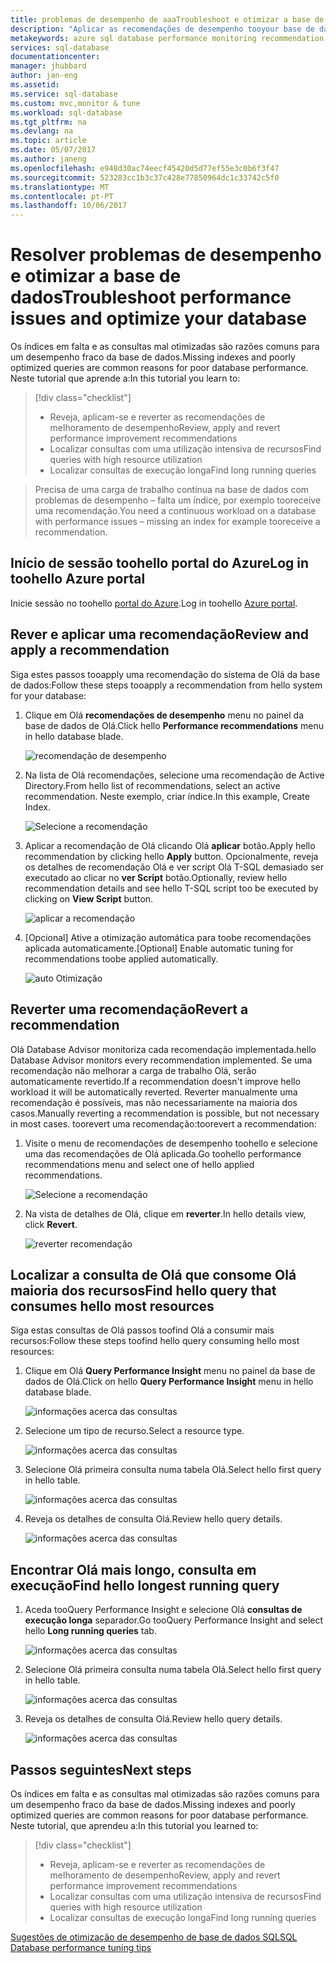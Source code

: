 ```yaml
---
title: problemas de desempenho de aaaTroubleshoot e otimizar a base de dados | Microsoft Docs
description: "Aplicar as recomendações de desempenho tooyour base de dados SQL, bem como lear como toogain informações sobre Olá desempenho das consultas de Olá em execução na sua base de dados"
metakeywords: azure sql database performance monitoring recommendation
services: sql-database
documentationcenter: 
manager: jhubbard
author: jan-eng
ms.assetid: 
ms.service: sql-database
ms.custom: mvc,monitor & tune
ms.workload: sql-database
ms.tgt_pltfrm: na
ms.devlang: na
ms.topic: article
ms.date: 05/07/2017
ms.author: janeng
ms.openlocfilehash: e948d30ac74eecf45420d5d77ef55e3c0b6f3f47
ms.sourcegitcommit: 523283cc1b3c37c428e77850964dc1c33742c5f0
ms.translationtype: MT
ms.contentlocale: pt-PT
ms.lasthandoff: 10/06/2017
---
```

# <a name="troubleshoot-performance-issues-and-optimize-your-database"></a><span data-ttu-id="b5221-103">Resolver problemas de desempenho e otimizar a base de dados</span><span class="sxs-lookup"><span data-stu-id="b5221-103">Troubleshoot performance issues and optimize your database</span></span>

<span data-ttu-id="b5221-104">Os índices em falta e as consultas mal otimizadas são razões comuns para um desempenho fraco da base de dados.</span><span class="sxs-lookup"><span data-stu-id="b5221-104">Missing indexes and poorly optimized queries are common reasons for poor database performance.</span></span> <span data-ttu-id="b5221-105">Neste tutorial que aprende a:</span><span class="sxs-lookup"><span data-stu-id="b5221-105">In this tutorial you learn to:</span></span>
> [!div class="checklist"]
> * <span data-ttu-id="b5221-106">Reveja, aplicam-se e reverter as recomendações de melhoramento de desempenho</span><span class="sxs-lookup"><span data-stu-id="b5221-106">Review, apply and revert performance improvement recommendations</span></span>
> * <span data-ttu-id="b5221-107">Localizar consultas com uma utilização intensiva de recursos</span><span class="sxs-lookup"><span data-stu-id="b5221-107">Find queries with high resource utilization</span></span>
> * <span data-ttu-id="b5221-108">Localizar consultas de execução longa</span><span class="sxs-lookup"><span data-stu-id="b5221-108">Find long running queries</span></span>

> <span data-ttu-id="b5221-109">Precisa de uma carga de trabalho contínua na base de dados com problemas de desempenho – falta um índice, por exemplo tooreceive uma recomendação.</span><span class="sxs-lookup"><span data-stu-id="b5221-109">You need a continuous workload on a database with performance issues – missing an index for example tooreceive a recommendation.</span></span>
>

## <a name="log-in-toohello-azure-portal"></a><span data-ttu-id="b5221-110">Início de sessão toohello portal do Azure</span><span class="sxs-lookup"><span data-stu-id="b5221-110">Log in toohello Azure portal</span></span>

<span data-ttu-id="b5221-111">Inicie sessão no toohello [portal do Azure](https://portal.azure.com/).</span><span class="sxs-lookup"><span data-stu-id="b5221-111">Log in toohello [Azure portal](https://portal.azure.com/).</span></span>

## <a name="review-and-apply-a-recommendation"></a><span data-ttu-id="b5221-112">Rever e aplicar uma recomendação</span><span class="sxs-lookup"><span data-stu-id="b5221-112">Review and apply a recommendation</span></span>

<span data-ttu-id="b5221-113">Siga estes passos tooapply uma recomendação do sistema de Olá da base de dados:</span><span class="sxs-lookup"><span data-stu-id="b5221-113">Follow these steps tooapply a recommendation from hello system for your database:</span></span>

1. <span data-ttu-id="b5221-114">Clique em Olá **recomendações de desempenho** menu no painel da base de dados de Olá.</span><span class="sxs-lookup"><span data-stu-id="b5221-114">Click hello **Performance recommendations** menu in hello database blade.</span></span>

    ![recomendação de desempenho](./media/sql-database-performance-tutorial/perf_recommendations.png)

2. <span data-ttu-id="b5221-116">Na lista de Olá recomendações, selecione uma recomendação de Active Directory.</span><span class="sxs-lookup"><span data-stu-id="b5221-116">From hello list of recommendations, select an active recommendation.</span></span> <span data-ttu-id="b5221-117">Neste exemplo, criar índice.</span><span class="sxs-lookup"><span data-stu-id="b5221-117">In this example, Create Index.</span></span>

    ![Selecione a recomendação](./media/sql-database-performance-tutorial/create_index.png)

3. <span data-ttu-id="b5221-119">Aplicar a recomendação de Olá clicando Olá **aplicar** botão.</span><span class="sxs-lookup"><span data-stu-id="b5221-119">Apply hello recommendation by clicking hello **Apply** button.</span></span> <span data-ttu-id="b5221-120">Opcionalmente, reveja os detalhes de recomendação Olá e ver script Olá T-SQL demasiado ser executado ao clicar no **ver Script** botão.</span><span class="sxs-lookup"><span data-stu-id="b5221-120">Optionally, review hello recommendation details and see hello T-SQL script too be executed by clicking on **View Script** button.</span></span>

    ![aplicar a recomendação](./media/sql-database-performance-tutorial/apply.png)

4. <span data-ttu-id="b5221-122">[Opcional] Ative a otimização automática para toobe recomendações aplicada automaticamente.</span><span class="sxs-lookup"><span data-stu-id="b5221-122">[Optional] Enable automatic tuning for recommendations toobe applied automatically.</span></span>

    ![auto Otimização](./media/sql-database-performance-tutorial/auto_tuning.png)

## <a name="revert-a-recommendation"></a><span data-ttu-id="b5221-124">Reverter uma recomendação</span><span class="sxs-lookup"><span data-stu-id="b5221-124">Revert a recommendation</span></span>

<span data-ttu-id="b5221-125">Olá Database Advisor monitoriza cada recomendação implementada.</span><span class="sxs-lookup"><span data-stu-id="b5221-125">hello Database Advisor monitors every recommendation implemented.</span></span> <span data-ttu-id="b5221-126">Se uma recomendação não melhorar a carga de trabalho Olá, serão automaticamente revertido.</span><span class="sxs-lookup"><span data-stu-id="b5221-126">If a recommendation doesn't improve hello workload it will be automatically reverted.</span></span> <span data-ttu-id="b5221-127">Reverter manualmente uma recomendação é possíveis, mas não necessariamente na maioria dos casos.</span><span class="sxs-lookup"><span data-stu-id="b5221-127">Manually reverting a recommendation is possible, but not necessary in most cases.</span></span> <span data-ttu-id="b5221-128">toorevert uma recomendação:</span><span class="sxs-lookup"><span data-stu-id="b5221-128">toorevert a recommendation:</span></span>

1. <span data-ttu-id="b5221-129">Visite o menu de recomendações de desempenho toohello e selecione uma das recomendações de Olá aplicada.</span><span class="sxs-lookup"><span data-stu-id="b5221-129">Go toohello performance recommendations menu and select one of hello applied recommendations.</span></span>

    ![Selecione a recomendação](./media/sql-database-performance-tutorial/select.png)

2. <span data-ttu-id="b5221-131">Na vista de detalhes de Olá, clique em **reverter**.</span><span class="sxs-lookup"><span data-stu-id="b5221-131">In hello details view, click **Revert**.</span></span>

    ![reverter recomendação](./media/sql-database-performance-tutorial/revert.png)

## <a name="find-hello-query-that-consumes-hello-most-resources"></a><span data-ttu-id="b5221-133">Localizar a consulta de Olá que consome Olá maioria dos recursos</span><span class="sxs-lookup"><span data-stu-id="b5221-133">Find hello query that consumes hello most resources</span></span>

<span data-ttu-id="b5221-134">Siga estas consultas de Olá passos toofind Olá a consumir mais recursos:</span><span class="sxs-lookup"><span data-stu-id="b5221-134">Follow these steps toofind hello query consuming hello most resources:</span></span>

1. <span data-ttu-id="b5221-135">Clique em Olá **Query Performance Insight** menu no painel da base de dados de Olá.</span><span class="sxs-lookup"><span data-stu-id="b5221-135">Click on hello **Query Performance Insight** menu in hello database blade.</span></span>

    ![informações acerca das consultas](./media/sql-database-performance-tutorial/query_perf_insights.png)

2. <span data-ttu-id="b5221-137">Selecione um tipo de recurso.</span><span class="sxs-lookup"><span data-stu-id="b5221-137">Select a resource type.</span></span>

    ![informações acerca das consultas](./media/sql-database-performance-tutorial/select_resource_type.png)

3. <span data-ttu-id="b5221-139">Selecione Olá primeira consulta numa tabela Olá.</span><span class="sxs-lookup"><span data-stu-id="b5221-139">Select hello first query in hello table.</span></span>

    ![informações acerca das consultas](./media/sql-database-performance-tutorial/select_query.png)

4. <span data-ttu-id="b5221-141">Reveja os detalhes de consulta Olá.</span><span class="sxs-lookup"><span data-stu-id="b5221-141">Review hello query details.</span></span>

    ![informações acerca das consultas](./media/sql-database-performance-tutorial/query_details.png)

## <a name="find-hello-longest-running-query"></a><span data-ttu-id="b5221-143">Encontrar Olá mais longo, consulta em execução</span><span class="sxs-lookup"><span data-stu-id="b5221-143">Find hello longest running query</span></span>

1. <span data-ttu-id="b5221-144">Aceda tooQuery Performance Insight e selecione Olá **consultas de execução longa** separador.</span><span class="sxs-lookup"><span data-stu-id="b5221-144">Go tooQuery Performance Insight and select hello **Long running queries** tab.</span></span>

    ![informações acerca das consultas](./media/sql-database-performance-tutorial/long_running.png)

3. <span data-ttu-id="b5221-146">Selecione Olá primeira consulta numa tabela Olá.</span><span class="sxs-lookup"><span data-stu-id="b5221-146">Select hello first query in hello table.</span></span>

    ![informações acerca das consultas](./media/sql-database-performance-tutorial/select_first_query.png)

4. <span data-ttu-id="b5221-148">Reveja os detalhes de consulta Olá.</span><span class="sxs-lookup"><span data-stu-id="b5221-148">Review hello query details.</span></span>

    ![informações acerca das consultas](./media/sql-database-performance-tutorial/review_query_details.png)



## <a name="next-steps"></a><span data-ttu-id="b5221-150">Passos seguintes</span><span class="sxs-lookup"><span data-stu-id="b5221-150">Next steps</span></span> 
<span data-ttu-id="b5221-151">Os índices em falta e as consultas mal otimizadas são razões comuns para um desempenho fraco da base de dados.</span><span class="sxs-lookup"><span data-stu-id="b5221-151">Missing indexes and poorly optimized queries are common reasons for poor database performance.</span></span> <span data-ttu-id="b5221-152">Neste tutorial, que aprendeu a:</span><span class="sxs-lookup"><span data-stu-id="b5221-152">In this tutorial you learned to:</span></span>
> [!div class="checklist"]
> * <span data-ttu-id="b5221-153">Reveja, aplicam-se e reverter as recomendações de melhoramento de desempenho</span><span class="sxs-lookup"><span data-stu-id="b5221-153">Review, apply and revert performance improvement recommendations</span></span>
> * <span data-ttu-id="b5221-154">Localizar consultas com uma utilização intensiva de recursos</span><span class="sxs-lookup"><span data-stu-id="b5221-154">Find queries with high resource utilization</span></span>
> * <span data-ttu-id="b5221-155">Localizar consultas de execução longa</span><span class="sxs-lookup"><span data-stu-id="b5221-155">Find long running queries</span></span>

[<span data-ttu-id="b5221-156">Sugestões de otimização de desempenho de base de dados SQL</span><span class="sxs-lookup"><span data-stu-id="b5221-156">SQL Database performance tuning tips</span></span>](https://docs.microsoft.com/azure/sql-database/sql-database-troubleshoot-performance)
